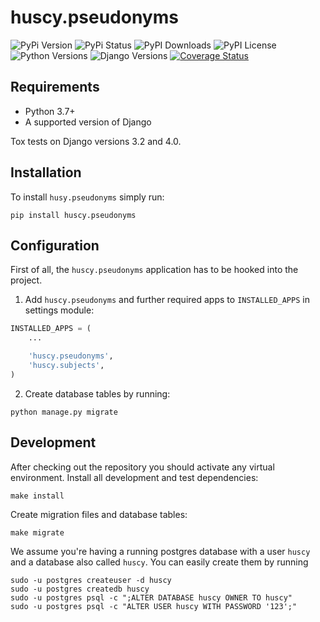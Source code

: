 huscy.pseudonyms
======

![PyPi Version](https://img.shields.io/pypi/v/huscy-pseudonyms.svg)
![PyPi Status](https://img.shields.io/pypi/status/huscy-pseudonyms)
![PyPI Downloads](https://img.shields.io/pypi/dm/huscy-pseudonyms)
![PyPI License](https://img.shields.io/pypi/l/huscy-pseudonyms?color=yellow)
![Python Versions](https://img.shields.io/pypi/pyversions/huscy-pseudonyms.svg)
![Django Versions](https://img.shields.io/pypi/djversions/huscy-pseudonyms)
[![Coverage Status](https://coveralls.io/repos/bitbucket/huscy/pseudonyms/badge.svg)](https://coveralls.io/bitbucket/huscy/pseudonyms)


Requirements
------

- Python 3.7+
- A supported version of Django

Tox tests on Django versions 3.2 and 4.0.


Installation
------

To install `husy.pseudonyms` simply run:
```
pip install huscy.pseudonyms
```



Configuration
------

First of all, the `huscy.pseudonyms` application has to be hooked into the project.

1. Add `huscy.pseudonyms` and further required apps to `INSTALLED_APPS` in settings module:

```python
INSTALLED_APPS = (
	...

	'huscy.pseudonyms',
	'huscy.subjects',
)
```

2. Create database tables by running:

```
python manage.py migrate
```


Development
------

After checking out the repository you should activate any virtual environment.
Install all development and test dependencies:

```
make install
```

Create migration files and database tables:

```
make migrate
```

We assume you're having a running postgres database with a user `huscy` and a database also called `huscy`.
You can easily create them by running

```
sudo -u postgres createuser -d huscy
sudo -u postgres createdb huscy
sudo -u postgres psql -c ";ALTER DATABASE huscy OWNER TO huscy"
sudo -u postgres psql -c "ALTER USER huscy WITH PASSWORD '123';"
```
